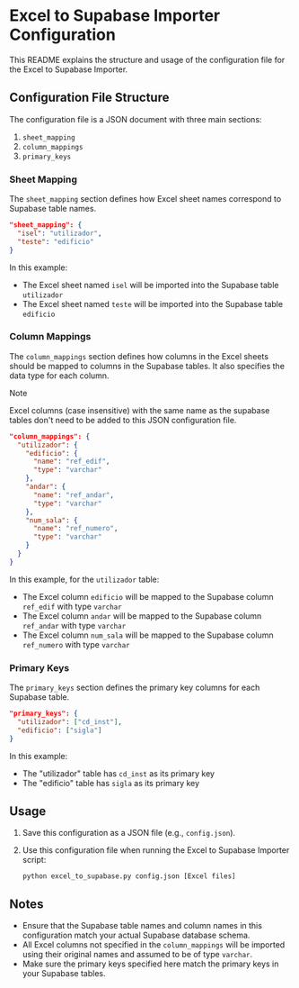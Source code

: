 # Excel to Supabase Importer Configuration

This README explains the structure and usage of the configuration file for the Excel to Supabase Importer.

## Configuration File Structure

The configuration file is a JSON document with three main sections:

1. `sheet_mapping`
2. `column_mappings`
3. `primary_keys`

### Sheet Mapping

The `sheet_mapping` section defines how Excel sheet names correspond to Supabase table names.

```json
"sheet_mapping": {
  "isel": "utilizador",
  "teste": "edificio"
}
```

In this example:
- The Excel sheet named `isel` will be imported into the Supabase table `utilizador`
- The Excel sheet named `teste` will be imported into the Supabase table `edificio`

### Column Mappings

The `column_mappings` section defines how columns in the Excel sheets should be mapped to columns in the Supabase tables. It also specifies the data type for each column.
> [!NOTE]
> Excel columns (case insensitive) with the same name as the supabase tables don't need to be added to this JSON configuration file.

```json
"column_mappings": {
  "utilizador": {
    "edificio": {
      "name": "ref_edif",
      "type": "varchar"
    },
    "andar": {
      "name": "ref_andar",
      "type": "varchar"
    },
    "num_sala": {
      "name": "ref_numero",
      "type": "varchar"
    }
  }
}
```

In this example, for the `utilizador` table:
- The Excel column `edificio` will be mapped to the Supabase column `ref_edif` with type `varchar`
- The Excel column `andar` will be mapped to the Supabase column `ref_andar` with type `varchar`
- The Excel column `num_sala` will be mapped to the Supabase column `ref_numero` with type `varchar`

### Primary Keys

The `primary_keys` section defines the primary key columns for each Supabase table.

```json
"primary_keys": {
  "utilizador": ["cd_inst"],
  "edificio": ["sigla"]
}
```

In this example:
- The "utilizador" table has `cd_inst` as its primary key
- The "edificio" table has `sigla` as its primary key

## Usage

1. Save this configuration as a JSON file (e.g., `config.json`).
2. Use this configuration file when running the Excel to Supabase Importer script:

   ```
   python excel_to_supabase.py config.json [Excel files]
   ```

## Notes

- Ensure that the Supabase table names and column names in this configuration match your actual Supabase database schema.
- All Excel columns not specified in the `column_mappings` will be imported using their original names and assumed to be of type `varchar`.
- Make sure the primary keys specified here match the primary keys in your Supabase tables.
